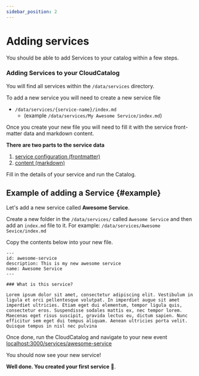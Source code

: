 ```yaml
---
sidebar_position: 2
---
```


# Adding services

You should be able to add Services to your catalog within a few steps.

### Adding Services to your CloudCatalog

You will find all services within the `/data/services` directory.

To add a new service you will need to create a new service file

- `/data/services/{service-name}/index.md`
  - (example `/data/services/My Awesome Service/index.md`)

Once you create your new file you will need to fill it with the service front-matter data and markdown content.

**There are two parts to the service data**

1. [service configuration (frontmatter)](/docs/api/service-front-matter)
2. [content (markdown)](#example)

Fill in the details of your service and run the Catalog.

## Example of adding a Service {#example}

Let's add a new service called **Awesome Service**.

Create a new folder in the `/data/services/` called `Awesome Service` and then add an `index.md` file to it.
For example: `/data/services/Awesome Sevice/index.md`

Copy the contents below into your new file.

```mdx title="/data/services/Awesome Service/index.md"
---
id: awesome-service
description: This is my new awesome service
name: Awesome Service
---

### What is this service?

Lorem ipsum dolor sit amet, consectetur adipiscing elit. Vestibulum in ligula et orci pellentesque volutpat. In imperdiet augue sit amet imperdiet ultricies. Etiam eget dui elementum, tempor ligula quis, consectetur eros. Suspendisse sodales mattis ex, nec tempor lorem. Maecenas eget risus suscipit, gravida lectus eu, dictum sapien. Nunc efficitur sem eget dui tempus aliquam. Aenean ultricies porta velit. Quisque tempus in nisl nec pulvina
```

Once done, run the CloudCatalog and navigate to your new event [localhost:3000/services/awesome-service](http://localhost:3000/service/awesome-service)

You should now see your new service!

<!-- ![UserSignedUp Example](/img/guides/events/UserSignedUpExample.png) -->

**Well done. You created your first service** 🎉.


